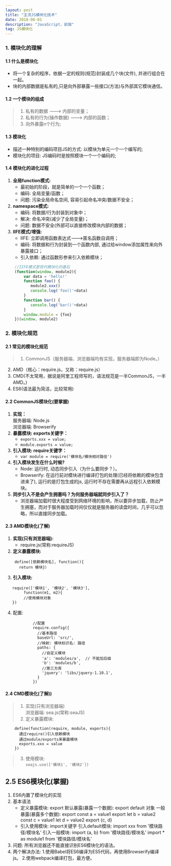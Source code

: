 ```yaml
---
layout: post
title: "主流JS模块化技术"
date: 2018-06-01
description: "JavaScript，前端"
tag: JS模块化 
--- 
```


### **1. 模块化的理解**

#### **1.1 什么是模块化**
 * 将一个复杂的程序，依据一定的规则(规范)封装成几个块(文件), 并进行组合在一起。
 * 块的内部数据是私有的,只是向外部暴露一些接口(方法)与外部其它模块通信。

#### **1.2 一个模块的组成**
> 1. 私有的数据 ---> 内部的变量；	
> 2. 私有的行为(操作数据) ---> 内部的函数；	
> 3. 向外暴露n个行为;

#### **1.3 模块化**
* 描述一种特别的编码项目JS的方式: 以模块为单元一个一个编写的;
* 模块化的项目: JS编码时是按照模块一个一个编码的;

#### **1.4 模块化的进化过程**
1. **全局function模式:** 	
	* 最初始的阶段，就是简单的一个一个函数；	
	* 编码: 全局变量/函数；		
	* 问题: 污染全局命名空间, 容易引起命名冲突/数据不安全；
2. **namespace模式:**
	* 编码: 将数据/行为封装到对象中；	
	* 解决: 命名冲突(减少了全局变量)；	
	* 问题: 数据不安全(外部可以直接修改模块内部的数据；
3. **IIFE模式/增强:**
   * IIFE: 立即调用函数表达式--->匿名函数自调用；
	* 编码: 将数据和行为封装到一个函数内部, 通过给window添加属性来向外暴露接口；
	* 引入依赖: 通过函数形参来引入依赖模块；
 	

```	javascript
	//IIFE模式是现代模块化的基石
	(function(window, module2){
		var data = 'hello!'
		function foo() {
		   module2.xxx()
		   console.log('foo()'+data)
		}
		function bar() {
		   console.log('bar()'+data)
		}
		window.module = {foo}
	})(window, module2)			
```	


### **2. 模块化规范**
#### **2.1 常见的模块化规范**
> 1. CommonJS（服务器端、浏览器端均有实现，服务器端即为Node。）
2. AMD（核心：require.js，又称：require.js）
3. CMD(不太常用，据说是阿里工程师写的，语法规范是一半CommonJS，一半AMD。)
4. ES6(语法最为简洁，比较常用)

#### **2.2 CommonJS模块化(要掌握)**
1. **实现：**		
		服务器端: Node.js	
		浏览器端: Browserify	
2. **暴露模块: exports关键字：**	
	  * ```exports.xxx = value;```	
	  * ```module.exports = value;```		
3. **引入模块: require关键字：**  
	  * ```var module = require('模块名/模块相对路径')```
3. **引入模块发生在什么时候?**	
	* Node: 运行时, 动态同步引入（为什么要同步？）。
	* Browserify: 在运行前对模块进行编译打包的处理(已经将依赖的模块包含进来了), 
                  运行的是打包生成的js, 运行时不存在需要再从远程引入依赖模块。	
4. **同步引入不是会产生拥塞吗？为何服务器端就同步引入了？**	
	* 浏览器端加载时很大程度受到网络环境的影响，所以要异步加载，防止产生拥塞，而对于服务器加载时间仅仅就是服务器的读盘时间，几乎可以忽略，所以直接同步加载。


#### **2.3 AMD模块化(了解)**	
1. **实现(只有浏览器端):**	
	* require.js(常称:requireJS)
2. **定义暴露模块:**  

```
    define([依赖模块名], function(){
      return 模块}）
```

3. **引入模块:**
 
```
   require(['模块1', '模块2', '模块3'], 
   		function(m1, m2){
   		//使用模块对象
   })
```

 4. 配置: 

```
	        //配置
            require.config({
              //基本路径
              baseUrl: 'src/',
              //映射: 模块标识名: 路径
              paths: {
                //自定义模块
                'a': 'modules/a',  // 不能加后缀
                'b': 'modules/b',
                //第三方库
                'jquery': 'libs/jquery-1.10.1',
              }
            })
 ```
    
#### **2.4 CMD模块化(了解))**
> 1. 实现(只有浏览器端)		
	浏览器端: sea.js(常称:seaJS)
> 2. 定义暴露模块:	 
> >  
```
    define(function(require, module, exports){
      通过require()引入依赖模块
      通过module/exports来暴露模块
      exports.xxx = value
    })
```

> 3. 使用模块:	
		```seajs.use(['模块1', '模块2'])```
      
## 2.5 ES6模块化(掌握)
1. ES6内置了模块化的实现
2. 基本语法
	* 定义暴露模块: export
        默认暴露(暴露一个数据): 
        	export default 对象
        一般暴露(暴露多个数据): 
			export const a = value1
			export let b = value2
			const c = value1
			let d = value2
			export {c, d}           
	* 引入使用模块: import关键字
		引入default模块:
      		import xxx  from '模块路径/模块名'
		引入一般模块:
      		import {a, b} from '模块路径/模块名'
      		import * as module1 from '模块路径/模块名'
3. 问题: 
	所有浏览器还不能直接识别ES6模块化的语法。 
4. 两个解决办法:
	1.使用Babel将ES6编译为ES5代码，再使用Browserify编译js。
	2.使用webpack编译打包，最方便。
		
<!--# 4. 详细教程-->
<!--- [01_模块化进化史](教程/01_模块化进化史.md)
- [02_CommonJS规范_Node](教程/02_CommonJS规范_Node.md)
- [03_CommonJS规范_Browserify](教程/03_CommonJS规范_Browserify.md)
- [04_AMD规范_RequireJS](教程/04_AMD规范_RequireJS.md)
- [05_CMD规范_SeaJS](教程/05_CMD规范_SeaJS.md)
- [06_ES6模块化_Webpack](教程/06_ES6模块化_Webpack.md)-->



